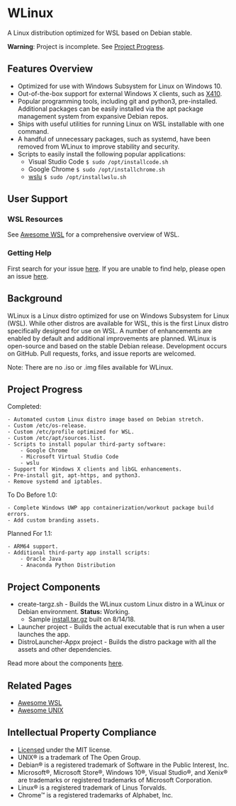 # WLinux

A Linux distribution optimized for WSL based on Debian stable.

**Warning**: Project is incomplete. See [Project Progress](https://github.com/sirredbeard/WLinux#project-progress).

## Features Overview

- Optimized for use with Windows Subsystem for Linux on Windows 10.
- Out-of-the-box support for external Windows X clients, such as [X410](https://www.microsoft.com/store/productId/9NLP712ZMN9Q).
- Popular programming tools, including git and python3, pre-installed. Additional packages can be easily installed via the apt package management system from expansive Debian repos.
- Ships with useful utilities for running Linux on WSL installable with one command.
- A handful of unnecessary packages, such as systemd, have been removed from WLinux to improve stability and security.
- Scripts to easily install the following popular applications:
    - Visual Studio Code `$ sudo /opt/installcode.sh`
    - Google Chrome `$ sudo /opt/installchrome.sh`
    - [wslu](https://github.com/patrick330602/wslu) `$ sudo /opt/installwslu.sh`

## User Support

### WSL Resources

See [Awesome WSL](https://github.com/sirredbeard/Awesome-WSL) for a comprehensive overview of WSL.

### Getting Help 

First search for your issue [here](https://github.com/sirredbeard/WLinux/issues). If you are unable to find help, please open an issue [here](https://github.com/sirredbeard/WLinux/issues/new).

## Background

WLinux is a Linux distro optimized for use on Windows Subsystem for Linux (WSL). While other distros are available for WSL, this is the first Linux distro specifically designed for use on WSL. A number of enhancements are enabled by default and additional improvements are planned. WLinux is open-source and based on the stable Debian release. Development occurs on GitHub. Pull requests, forks, and issue reports are welcomed.

Note: There are no .iso or .img files available for WLinux.

## Project Progress

Completed:

    - Automated custom Linux distro image based on Debian stretch.
    - Custom /etc/os-release.
    - Custom /etc/profile optimized for WSL.
    - Custom /etc/apt/sources.list.
    - Scripts to install popular third-party software:
        - Google Chrome
        - Microsoft Virtual Studio Code
        - wslu
    - Support for Windows X clients and libGL enhancements.
    - Pre-install git, apt-https, and python3.
    - Remove systemd and iptables.

To Do Before 1.0:

    - Complete Windows UWP app containerization/workout package build errors.
    - Add custom branding assets.

Planned For 1.1:

    - ARM64 support.
    - Additional third-party app install scripts:
        - Oracle Java
        - Anaconda Python Distribution

## Project Components

- create-targz.sh - Builds the WLinux custom Linux distro in a WLinux or Debian environment. **Status:** Working.
    - Sample [install.tar.gz](https://1drv.ms/u/s!AspPK83V8Sf2g5pWRkGIYRFmAN7bIQ) built on 8/14/18.
- Launcher project - Builds the actual executable that is run when a user launches the app. 
- DistroLauncher-Appx project - Builds the distro package with all the assets and other dependencies.


Read more about the components [here](https://github.com/Microsoft/WSL-DistroLauncher). 

## Related Pages

- [Awesome WSL](https://github.com/sirredbeard/Awesome-WSL)
- [Awesome UNIX](https://github.com/sirredbeard/Awesome-UNIX)

## Intellectual Property Compliance

- [Licensed](https://github.com/sirredbeard/WLinux/blob/master/LICENSE) under the MIT license.
- UNIX® is a trademark of The Open Group.
- Debian® is a registered trademark of Software in the Public Interest, Inc.
- Microsoft®, Microsoft Store®, Windows 10®, Visual Studio®, and Xenix® are trademarks or registered trademarks of Microsoft Corporation.
- Linux® is a registered trademark of Linus Torvalds.
- Chrome™ is a registered trademarks of Alphabet, Inc.
